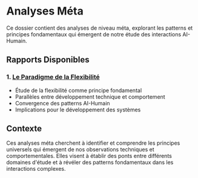 # Analyses Méta

Ce dossier contient des analyses de niveau méta, explorant les patterns et principes fondamentaux qui émergent de notre étude des interactions AI-Humain.

## Rapports Disponibles

### 1. [Le Paradigme de la Flexibilité](./flexibility-paradigm.md)
- Étude de la flexibilité comme principe fondamental
- Parallèles entre développement technique et comportement
- Convergence des patterns AI-Humain
- Implications pour le développement des systèmes

## Contexte

Ces analyses méta cherchent à identifier et comprendre les principes universels qui émergent de nos observations techniques et comportementales. Elles visent à établir des ponts entre différents domaines d'étude et à révéler des patterns fondamentaux dans les interactions complexes.
